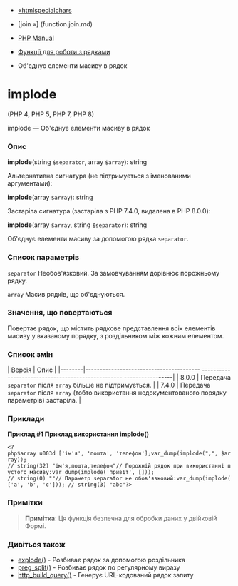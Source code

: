 - [«htmlspecialchars](function.mdspecialchars.md)
- [join »] (function.join.md)

- [PHP Manual](index.md)
- [Функції для роботи з рядками](ref.strings.md)
- Об'єднує елементи масиву в рядок

# implode

(PHP 4, PHP 5, PHP 7, PHP 8)

implode — Об'єднує елементи масиву в рядок

### Опис

**implode**(string `$separator`, array `$array`): string

Альтернативна сигнатура (не підтримується з іменованими аргументами):

**implode**(array `$array`): string

Застаріла сигнатура (застаріла з PHP 7.4.0, видалена в PHP 8.0.0):

**implode**(array `$array`, string `$separator`): string

Об'єднує елементи масиву за допомогою рядка `separator`.

### Список параметрів

`separator`
Необов'язковий. За замовчуванням дорівнює порожньому рядку.

`array`
Масив рядків, що об'єднуються.

### Значення, що повертаються

Повертає рядок, що містить рядкове представлення всіх елементів
масиву у вказаному порядку, з роздільником між кожним елементом.

### Список змін

| Версія | Опис |
|--------|---------------------------------------- -------------------------------------------------- -----------------|
| 8.0.0 | Передача `separator` після `array` більше не підтримується. |
| 7.4.0 | Передача `separator` після `array` (тобто використання недокументованого порядку параметрів) застаріла. |

### Приклади

**Приклад #1 Приклад використання **implode()****

` <?php$array u003d ['ім'я', 'пошта', 'телефон'];var_dump(implode(",", $array)); // string(32) "ім'я,пошта,телефон"// Порожній рядок при використанні пустого масиву:var_dump(implode('привіт', [])); // string(0) ""// Параметр separator не обов'язковий:var_dump(implode(['a', 'b', 'c'])); // string(3) "abc"?> `

### Примітки

> **Примітка**: Ця функція безпечна для обробки даних у двійковій
> Формі.

### Дивіться також

- [explode()](function.explode.md) - Розбиває рядок за допомогою
роздільника
- [preg_split()](function.preg-split.md) - Розбиває рядок по
регулярному виразу
- [http_build_query()](function.http-build-query.md) - Генерує
URL-кодований рядок запиту
